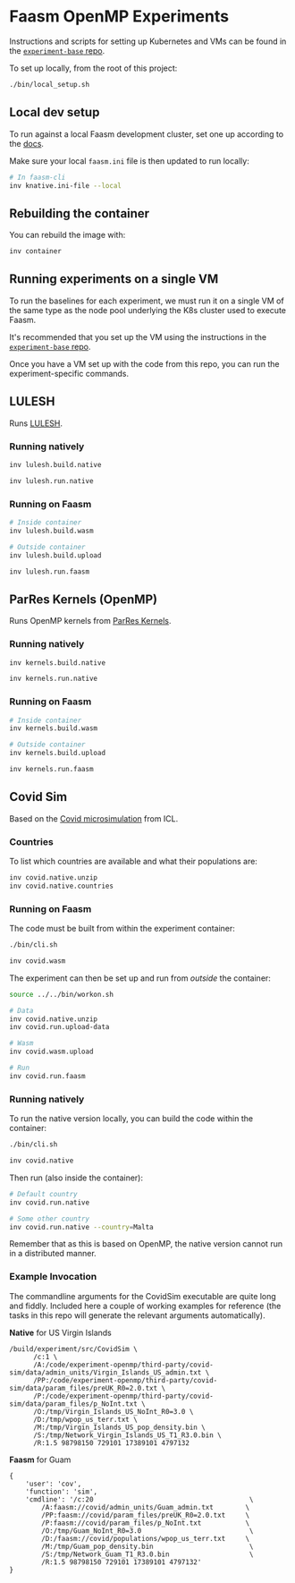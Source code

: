 # Faasm OpenMP Experiments

Instructions and scripts for setting up Kubernetes and VMs can be found in the
[`experiment-base` repo](https://github.com/faasm/experiment-base).

To set up locally, from the root of this project:

```bash
./bin/local_setup.sh
```

## Local dev setup

To run against a local Faasm development cluster, set one up according to the
[docs](https://faasm.readthedocs.io/en/latest/source/development.html).

Make sure your local `faasm.ini` file is then updated to run locally:

```bash
# In faasm-cli
inv knative.ini-file --local
```

## Rebuilding the container

You can rebuild the image with:

```bash
inv container
```

## Running experiments on a single VM

To run the baselines for each experiment, we must run it on a single VM of the
same type as the node pool underlying the K8s cluster used to execute Faasm.

It's recommended that you set up the VM using the instructions in the
[`experiment-base` repo](https://github.com/faasm/experiment-base).

Once you have a VM set up with the code from this repo, you can run the
experiment-specific commands.

## LULESH

Runs [LULESH](https://github.com/LLNL/LULESH).

### Running natively

```bash
inv lulesh.build.native

inv lulesh.run.native
```

### Running on Faasm

```bash
# Inside container
inv lulesh.build.wasm

# Outside container
inv lulesh.build.upload

inv lulesh.run.faasm
```

## ParRes Kernels (OpenMP)

Runs OpenMP kernels from [ParRes Kernels](https://github.com/ParRes/Kernels).

### Running natively

```bash
inv kernels.build.native

inv kernels.run.native
```

### Running on Faasm

```bash
# Inside container
inv kernels.build.wasm

# Outside container
inv kernels.build.upload

inv kernels.run.faasm
```

## Covid Sim

Based on the [Covid microsimulation](https://github.com/mrc-ide/covid-sim) from
ICL.

### Countries

To list which countries are available and what their populations are:

```bash
inv covid.native.unzip
inv covid.native.countries
```

### Running on Faasm

The code must be built from within the experiment container:

```bash
./bin/cli.sh

inv covid.wasm
```

The experiment can then be set up and run from _outside_ the container:

```bash
source ../../bin/workon.sh

# Data
inv covid.native.unzip
inv covid.run.upload-data

# Wasm
inv covid.wasm.upload

# Run
inv covid.run.faasm
```

### Running natively

To run the native version locally, you can build the code within the container:

```bash
./bin/cli.sh

inv covid.native
```

Then run (also inside the container):

```bash
# Default country
inv covid.run.native

# Some other country
inv covid.run.native --country=Malta
```

Remember that as this is based on OpenMP, the native version cannot run in a
distributed manner.

### Example Invocation

The commandline arguments for the CovidSim executable are quite long and fiddly.
Included here a couple of working examples for reference (the tasks in this repo
will generate the relevant arguments automatically).

**Native** for US Virgin Islands

```
/build/experiment/src/CovidSim \
      /c:1 \
      /A:/code/experiment-openmp/third-party/covid-sim/data/admin_units/Virgin_Islands_US_admin.txt \
      /PP:/code/experiment-openmp/third-party/covid-sim/data/param_files/preUK_R0=2.0.txt \
      /P:/code/experiment-openmp/third-party/covid-sim/data/param_files/p_NoInt.txt \
      /O:/tmp/Virgin_Islands_US_NoInt_R0=3.0 \
      /D:/tmp/wpop_us_terr.txt \
      /M:/tmp/Virgin_Islands_US_pop_density.bin \
      /S:/tmp/Network_Virgin_Islands_US_T1_R3.0.bin \
      /R:1.5 98798150 729101 17389101 4797132
```

**Faasm** for Guam

```
{
    'user': 'cov',
    'function': 'sim',
    'cmdline': '/c:20                                       \
        /A:faasm://covid/admin_units/Guam_admin.txt        \
        /PP:faasm://covid/param_files/preUK_R0=2.0.txt     \
        /P:faasm://covid/param_files/p_NoInt.txt           \
        /O:/tmp/Guam_NoInt_R0=3.0                           \
        /D:/faasm://covid/populations/wpop_us_terr.txt     \
        /M:/tmp/Guam_pop_density.bin                        \
        /S:/tmp/Network_Guam_T1_R3.0.bin                    \
        /R:1.5 98798150 729101 17389101 4797132'
}
```
